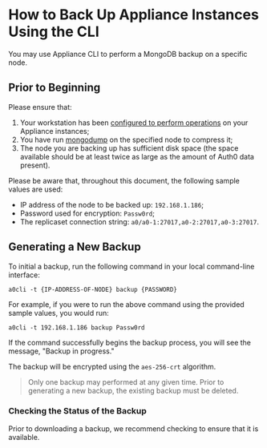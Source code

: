 # How to Back Up Appliance Instances Using the CLI

You may use Appliance CLI to perform a MongoDB backup on a specific node.

## Prior to Beginning

Please ensure that:
1. Your workstation has been [configured to perform operations](/configure-cli) on your Appliance instances;
2. You have run [mongodump](https://docs.mongodb.com/manual/reference/program/mongodump/) on the specified node to compress it;
3. The node you are backing up has sufficient disk space (the space available should be at least twice as large as the amount of Auth0 data present).

Please be aware that, throughout this document, the following sample values are used:

* IP address of the node to be backed up: `192.168.1.186`;
* Password used for encryption: `Passw0rd`;
* The replicaset connection string: `a0/a0-1:27017,a0-2:27017,a0-3:27017`.

## Generating a New Backup

To initial a backup, run the following command in your local command-line interface:

`a0cli -t {IP-ADDRESS-OF-NODE} backup {PASSWORD}`

For example, if you were to run the above command using the provided sample values, you would run:

`a0cli -t 192.168.1.186 backup Passw0rd`

If the command successfully begins the backup process, you will see the message, "Backup in progress."

The backup will be encrypted using the `aes-256-crt` algorithm.

> Only one backup may performed at any given time. Prior to generating a new backup, the existing backup must be deleted.

### Checking the Status of the Backup

Prior to downloading a backup, we recommend checking to ensure that it is available.
